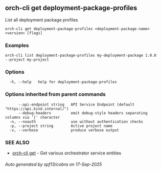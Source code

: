 ## orch-cli get deployment-package-profiles

List all deployment package profiles

```
orch-cli get deployment-package-profiles <deployment-package-name> <version> [flags]
```

### Examples

```
orch-cli list deployment-package-profiles my-deployment-package 1.0.0 --project my-project
```

### Options

```
  -h, --help   help for deployment-package-profiles
```

### Options inherited from parent commands

```
      --api-endpoint string   API Service Endpoint (default "https://api.kind.internal/")
      --debug-headers         emit debug-style headers separating columns via '|' character
  -n, --noauth                use without authentication checks
  -p, --project string        Active project name
  -v, --verbose               produce verbose output
```

### SEE ALSO

* [orch-cli get](orch-cli_get.md)	 - Get various orchestrator service entities

###### Auto generated by spf13/cobra on 17-Sep-2025
